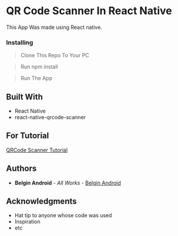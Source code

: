 # QR Code Scanner In React Native

This App Was made using React native. 

### Installing

> Clone This Repo To Your PC 

> Run npm install

> Run The App

## Built With

* React Native
* react-native-qrcode-scanner

## For Tutorial

[QRCode Scanner Tutorial](https://www.youtube.com/watch?v=QXmigRSmuSg)


## Authors

* **Belgin Android** - *All Works* - [Belgin Android](https://github.com/Belgin-Android)

## Acknowledgments

* Hat tip to anyone whose code was used
* Inspiration
* etc

